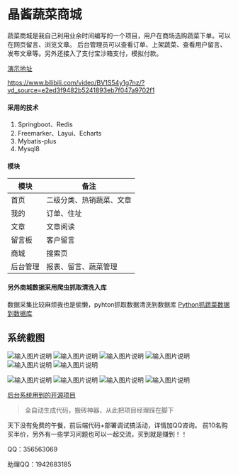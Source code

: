 # 晶酱蔬菜商城

蔬菜商城是我自己利用业余时间编写的一个项目，用户在商场选购蔬菜下单。可以在网页留言、浏览文章。
后台管理员可以查看订单、上架蔬菜、查看用户留言、发布文章等。另外还接入了支付宝沙箱支付，模拟付款。

[演示地址](https://www.bilibili.com/video/BV1S54y1g7nz/?vd_source=e2ed3f9482b5241893eb7f047a9702f1)


https://www.bilibili.com/video/BV1S54y1g7nz/?vd_source=e2ed3f9482b5241893eb7f047a9702f1

#### 采用的技术
1. Springboot、Redis
2. Freemarker、Layui、Echarts
3. Mybatis-plus
4. Mysql8

#### 模块
| 模块  | 备注           |
|-----|--------------|
| 首页  | 二级分类、热销蔬菜、文章 |
| 我的  | 订单、住址        |
| 文章  | 文章阅读         |
| 留言板 | 客户留言         |
| 商城  | 搜索页          |
| 后台管理  | 报表、留言、蔬菜管理          |

#### 另外商城数据采用爬虫抓取清洗入库
数据采集比较麻烦我也是偷懒，pyhton抓取数据清洗到数据库
[Python抓蔬菜数据到数据库](https://www.toutiao.com/article/7195757474467676683/)

## 系统截图
![输入图片说明](src/main/resources/static/images/fd81fb427ef20063af92b256bd180bc2.png)
![输入图片说明](src/main/resources/static/images/22e604965ea80490b22f87182695c1fa.png)
![输入图片说明](src/main/resources/static/image.png)
![输入图片说明](src/main/resources/static/images/6a268fa446ab13f7f57d9dc1ab7916c6.png)
![输入图片说明](src/main/resources/static/images/9d25806c75817ffce8c4c29dfddb30a1.png)
![输入图片说明](src/main/resources/static/images/33a40b9a3715551935e6661409a75a0c.png)

![输入图片说明](src/main/resources/static/images/0148277006ce98081aeb64e48aa147cf.png)
![输入图片说明](src/main/resources/static/images/92c76c6836520bdf978933daf7a04376.png)
![输入图片说明](src/main/resources/static/images/5317a6d80faf3aa0f3f89185580c7b71.png)
![输入图片说明](src/main/resources/static/images/577644adb8f934c97afccc169e223727.png)

[后台系统用到的开源项目](https://gitee.com/wanglingxiao/mysiteforme)
> 全自动生成代码，搬砖神器，从此把项目经理踩在脚下


天下没有免费的午餐，前后端代码+部署调试搞活动，详情加QQ咨询。
前10名购买半价，另外有一些学习问题也可以一起交流，买到就是赚到！！

QQ：356563069


助理QQ：1942683185
